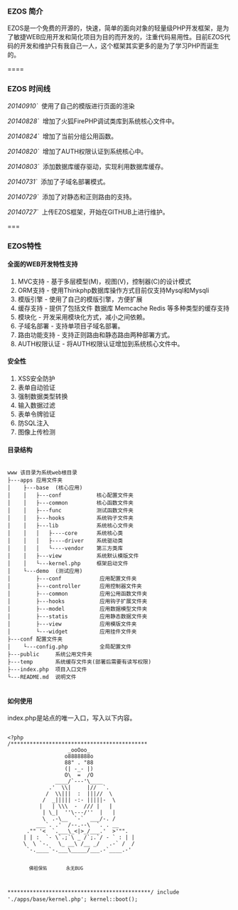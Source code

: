 <h3>EZOS 简介</h3>
<p>EZOS是一个免费的开源的，快速，简单的面向对象的轻量级PHP开发框架，是为了敏捷WEB应用开发和简化项目为目的而开发的，注重代码易用性。目前EZOS代码的开发和维护只有我自己一人，这个框架其实更多的是为了学习PHP而诞生的。</p>
====

<h3>EZOS 时间线</h3>
<p> <em>20140910`</em>&nbsp;&nbsp;使用了自己的模版进行页面的渲染</p>
<p> <em>20140828`</em>&nbsp;&nbsp;增加了火狐FirePHP调试类库到系统核心文件中。</p>
<p> <em>20140824`</em>&nbsp;&nbsp;增加了当前分组公用函数。</p>
<p> <em>20140820`</em>&nbsp;&nbsp;增加了AUTH权限认证到系统核心中。</p>
<p> <em>20140803`</em>&nbsp;&nbsp;添加数据库缓存驱动，实现利用数据库缓存。</p>
<p> <em>20140731`</em>&nbsp;&nbsp;添加了子域名部署模式。</p>
<p> <em>20140729`</em>&nbsp;&nbsp;添加了对静态和正则路由的支持。</p>
<p> <em>20140727`</em>&nbsp;&nbsp;上传EZOS框架，开始在GITHUB上进行维护。</p>
===
<h3>EZOS特性</h3>
<h4>全面的WEB开发特性支持</h4>
<ol>
    <li>MVC支持      - 基于多层模型(M)，视图(V)，控制器(C)的设计模式</li>
    <li>ORM支持      - 使用Thinkphp数据库操作方式目前仅支持Mysql和Mysqli</li>
    <li>模版引擎     - 使用了自己的模版引擎，方便扩展</li>
    <li>缓存支持     - 提供了包括文件 数据库 Memcache Redis 等多种类型的缓存支持</li>
    <li>模块化       - 开发采用模块化方式，减小之间依赖。</li>
    <li>子域名部署   - 支持单项目子域名部署。</li>
    <li>路由功能支持 - 支持正则路由和静态路由两种部署方式。</li>
    <li>AUTH权限认证 - 将AUTH权限认证增加到系统核心文件中。</li>
</ol>
<h4>安全性</h4>
<ol>
    <li>XSS安全防护</li>
    <li>表单自动验证</li>
    <li>强制数据类型转换</li>
    <li>输入数据过滤</li>
    <li>表单令牌验证</li>
    <li>防SQL注入</li>
    <li>图像上传检测</li>
</ol>
<h4>目录结构</h4>
<pre>
<code>
www 该目录为系统web根目录
├---apps 应用文件夹
│    ├---base  (核心应用)
│    │   ├---conf           核心配置文件夹
│    │   ├---common         核心函数文件夹
│    │   ├---func           测试函数文件夹
│    │   ├---hooks          系统钩子文件夹
│    │   ├---lib            系统核心文件夹
│    │   │   ├----core      系统核心类
│    │   │   ├----driver    系统驱动类
│    │   │   └----vendor    第三方类库
│    │   ├---view           系统默认模版文件
│    │   └---kernel.php     框架启动文件
│    └---demo  (测试应用)
│        ├---conf            应用配置文件夹
│        ├---controller      应用控制器文件夹
│        ├---common          应用公用函数文件夹
│        ├---hooks           应用钩子扩展文件夹
│        ├---model           应用数据模型文件夹
│        ├---statis          应用静态数据文件夹
│        ├---view            应用模版文件夹
│        └---widget          应用挂件文件夹
├---conf 配置文件夹
│    └---config.php          全局配置文件
├---public     系统公用文件夹
├---temp       系统缓存文件夹(部署后需要有读写权限)
├---index.php  项目入口文件
└---README.md  说明文件
</code>
</pre>
<h4>如何使用</h4>
<p>index.php是站点的唯一入口，写入以下内容。</p>
<pre>
<code>
&lt;?php
/*******************************************
                   _ooOoo_
                  o8888888o
                  88" . "88
                  (| -_- |)
                  O\  =  /O
               ____/`---'\____
             .'  \\|     |//  `.
            /  \\|||  :  |||//  \
           /  _||||| -:- |||||-  \
          |   | \\\  -  /// |   |
           | \_|  ''\---/''  |   |
           \  .-\__  `-`  ___/-. /
         ___`. .'  /--.--\  `. . __
      ."" '<  `.___\_<|>_/___.'  >'"".
     | | :  `- \`.;`\ _ /`;.`/ - ` : | |
     \  \ `-.   \_ __\ /__ _/   .-` /  /
      `-.____`-.___\_____/___.-`____.-'

            佛祖保佑       永无BUG
*********************************************/
include './apps/base/kernel.php';
kernel::boot();
</code>
</pre>
